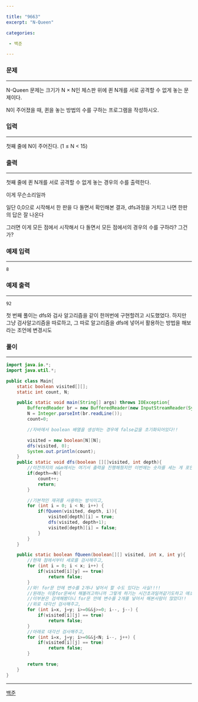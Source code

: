 ```yaml
---

title: "9663"
excerpt: "N-Queen"

categories:

 - 백준 

---
```


### 문제

---

N-Queen 문제는 크기가 N × N인 체스판 위에 퀸 N개를 서로 공격할 수 없게 놓는 문제이다.

N이 주어졌을 때, 퀸을 놓는 방법의 수를 구하는 프로그램을 작성하시오.





### 입력

---

첫째 줄에 N이 주어진다. (1 ≤ N < 15)




### 출력

---

첫째 줄에 퀸 N개를 서로 공격할 수 없게 놓는 경우의 수를 출력한다.





이게 무슨소리일까

일단 0,0으로 시작해서 한 판을 다 돌면서 확인해본 결과, dfs과정을 거치고 나면 한판의 답은 잘 나온다



그러면 이게 모든 점에서 시작해서 다 돌면서 모든 점에서의 경우의 수를 구하라? 그건가?









### 예제 입력

---

```
8
```



### 예제 출력

---

```
92
```





첫 번째 풀이는 dfs와 검사 알고리즘을 같이 한꺼번에 구현할려고 시도했었다. 하지만 그냥 검사알고리즘을 따로하고, 그 따로 알고리즘을 dfs에 넣어서 활용하는 방법을 해보라는 조언에 변경시도



### 풀이

---

```java
import java.io.*;
import java.util.*;

public class Main{
    static boolean visited[][];
    static int count, N;

    public static void main(String[] args) throws IOException{
        BufferedReader br = new BufferedReader(new InputStreamReader(System.in));
        N = Integer.parseInt(br.readLine());
        count=0;

        //자바에서 boolean 배열을 생성하는 경우에 false값을 초기화되어있다!!

        visited = new boolean[N][N];
        dfs(visited, 0);
        System.out.println(count);
    }
    public static void dfs(boolean [][]visited, int depth){
        //이전까지의 n&m에서는 여기서 출력을 진행해줬지만 이번에는 숫자를 세는 게 포인트이기때문에 연산만.
        if(depth==N){
            count++;
            return;
        }

        //기본적인 재귀를 사용하는 방식이고,
        for (int i = 0; i < N; i++) {
            if(fQueen(visited, depth, i)){
                visited[depth][i] = true;
                dfs(visited, depth+1);
                visited[depth][i] = false;
            }
        }
    }

    public static boolean fQueen(boolean[][] visited, int x, int y){
        //현재 점에서부터 세로를 검사해주고,
        for (int i = 0; i < x; i++) {
            if(visited[i][y] == true)
                return false;
        }
        //와! for문 안에 변수를 2개나 넣어서 할 수도 있다는 사실!!!!
        //원래는 이중for문써서 해볼려고하니까 그렇게 하기는 시간초과일꺼같기도하고 애초에 틀리기도해서 
        //이부분은 검색해봤더니 for문 안에 변수를 2개를 넣어서 해본사람이 많았다!!
        //위로 대각선 검사해주고,
        for (int i=x, j=y; i>=0&&j>=0; i--, j--) {
            if(visited[i][j] == true)
                return false;
        }
        //아래로 대각선 검사해주고,
        for (int i=x, j=y; i>=0&&j<N; i--, j++) {
            if(visited[i][j] == true)
                return false;
        }

        return true;
    }
}
```









---

[백준](https://www.acmicpc.net/problem/9663)



